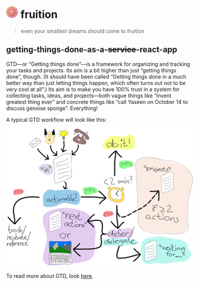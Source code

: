 # ![🍉](readme-assets/fruition_32.png "Melon") fruition

> even your smallest dreams should come to fruition

## getting-things-done-as-a-~~service~~-react-app

GTD—or “Getting things done”—is a framework for organizing and tracking your tasks and projects. Its aim is a bit higher than just “getting things done”, though. (It should have been called “Getting things done in a much better way than just letting things happen, which often turns out not to be very cool at all”.) Its aim is to make you have 100% trust in a system for collecting tasks, ideas, and projects—both vague things like “invent greatest thing ever” and concrete things like “call Yaseen on October 14 to discuss genoise sponge”. Everything!

A typical GTD workflow will look like this:

![GTD Workflow](readme-assets/workflow.svg)

To read more about GTD, look [here](https://hamberg.no/gtd/).
